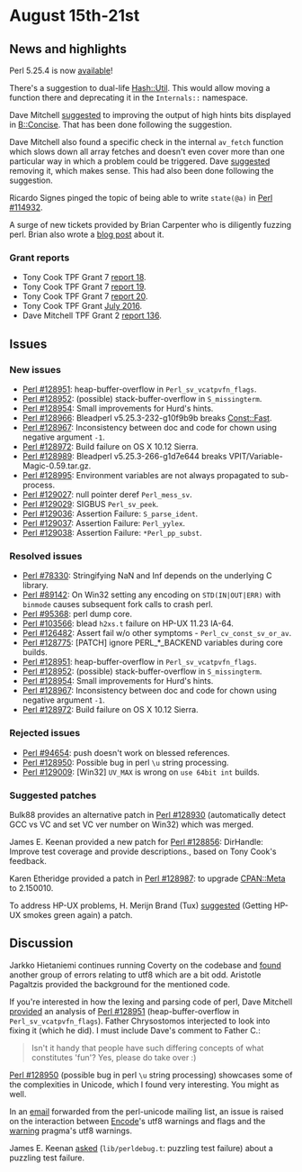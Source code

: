 # August 15th-21st

## News and highlights

Perl 5.25.4 is now
[available](http://www.nntp.perl.org/group/perl.perl5.porters/239191)!

There's a suggestion to dual-life
[Hash::Util](http://metacpan.org/pod/Hash::Util). This would allow
moving a function there and deprecating it in the `Internals::`
namespace.

Dave Mitchell
[suggested](http://www.nntp.perl.org/group/perl.perl5.porters/239080)
to improving the output of high hints bits displayed in
[B::Concise](http://metacpan.org/pod/B::Concise). That has been done
following the suggestion.

Dave Mitchell also found a specific check in the internal `av_fetch`
function which slows down all array fetches and doesn't even cover
more than one particular way in which a problem could be triggered.
Dave
[suggested](http://www.nntp.perl.org/group/perl.perl5.porters/239082)
removing it, which makes sense. This had also been done following
the suggestion.

Ricardo Signes pinged the topic of being able to write `state(@a)` in
[Perl #114932](http://rt.perl.org/Ticket/Display.html?id=114932).

A surge of new tickets provided by Brian Carpenter who is diligently
fuzzing perl. Brian also wrote a
[blog post](http://www.geeknik.net/71nvhf1fp) about it.

### Grant reports

* Tony Cook TPF Grant 7
  [report 18](http://www.nntp.perl.org/group/perl.perl5.porters/239013).
* Tony Cook TPF Grant 7
  [report 19](http://www.nntp.perl.org/group/perl.perl5.porters/239015).
* Tony Cook TPF Grant 7
  [report 20](http://www.nntp.perl.org/group/perl.perl5.porters/239084).
* Tony Cook TPF Grant
  [July 2016](http://www.nntp.perl.org/group/perl.perl5.porters/239085).
* Dave Mitchell TPF Grant 2
  [report 136](http://www.nntp.perl.org/group/perl.perl5.porters/239058).

## Issues

### New issues

* [Perl #128951](http://rt.perl.org/Ticket/Display.html?id=128951):
  heap\-buffer\-overflow in `Perl_sv_vcatpvfn_flags`.
* [Perl #128952](http://rt.perl.org/Ticket/Display.html?id=128952):
  \(possible\) stack\-buffer\-overflow in `S_missingterm`.
* [Perl #128954](http://rt.perl.org/Ticket/Display.html?id=128954):
  Small improvements for Hurd's hints.
* [Perl #128966](http://rt.perl.org/Ticket/Display.html?id=128966):
  Bleadperl v5\.25\.3\-232\-g10f9b9b breaks
  [Const::Fast](http://metacpan.org/pod/Const::Fast).
* [Perl #128967](http://rt.perl.org/Ticket/Display.html?id=128967):
  Inconsistency between doc and code for chown using negative argument
  `-1`.
* [Perl #128972](http://rt.perl.org/Ticket/Display.html?id=128972):
  Build failure on OS X 10\.12 Sierra.
* [Perl #128989](http://rt.perl.org/Ticket/Display.html?id=128989):
  Bleadperl v5\.25\.3\-266\-g1d7e644 breaks
  VPIT/Variable\-Magic\-0\.59\.tar\.gz.
* [Perl #128995](http://rt.perl.org/Ticket/Display.html?id=128994):
  Environment variables are not always propagated to sub\-process.
* [Perl #129027](http://rt.perl.org/Ticket/Display.html?id=129027):
  null pointer deref `Perl_mess_sv`.
* [Perl #129029](http://rt.perl.org/Ticket/Display.html?id=129029):
  SIGBUS `Perl_sv_peek`.
* [Perl #129036](http://rt.perl.org/Ticket/Display.html?id=129036):
  Assertion Failure: `S_parse_ident`.
* [Perl #129037](http://rt.perl.org/Ticket/Display.html?id=129037):
  Assertion Failure: `Perl_yylex`.
* [Perl #129038](http://rt.perl.org/Ticket/Display.html?id=129038):
  Assertion Failure: `*Perl_pp_subst`.

### Resolved issues

* [Perl #78330](http://rt.perl.org/Ticket/Display.html?id=78330):
  Stringifying NaN and Inf depends on the underlying C library.
* [Perl #89142](http://rt.perl.org/Ticket/Display.html?id=89142): On
  Win32 setting any encoding on `STD(IN|OUT|ERR)` with `binmode`
  causes subsequent fork calls to crash perl.
* [Perl #95368](http://rt.perl.org/Ticket/Display.html?id=95368): perl
  dump core.
* [Perl #103566](http://rt.perl.org/Ticket/Display.html?id=103566):
  blead `h2xs.t` failure on HP\-UX 11\.23 IA\-64.
* [Perl #126482](http://rt.perl.org/Ticket/Display.html?id=126482):
  Assert fail w/o other symptoms - `Perl_cv_const_sv_or_av`.
* [Perl #128775](http://rt.perl.org/Ticket/Display.html?id=128775):
  \[PATCH\] ignore PERL\_\*\_BACKEND variables during core builds.
* [Perl #128951](http://rt.perl.org/Ticket/Display.html?id=128951):
  heap\-buffer\-overflow in `Perl_sv_vcatpvfn_flags`.
* [Perl #128952](http://rt.perl.org/Ticket/Display.html?id=128952):
  \(possible\) stack\-buffer\-overflow in `S_missingterm`.
* [Perl #128954](http://rt.perl.org/Ticket/Display.html?id=128954):
  Small improvements for Hurd's hints.
* [Perl #128967](http://rt.perl.org/Ticket/Display.html?id=128967):
  Inconsistency between doc and code for chown using negative argument
  `-1`.
* [Perl #128972](http://rt.perl.org/Ticket/Display.html?id=128972):
  Build failure on OS X 10\.12 Sierra.

### Rejected issues

* [Perl #94654](http://rt.perl.org/Ticket/Display.html?id=94654): push
  doesn't work on blessed references.
* [Perl #128950](http://rt.perl.org/Ticket/Display.html?id=128950):
  Possible bug in perl `\u` string processing.
* [Perl #129009](http://rt.perl.org/Ticket/Display.html?id=129009):
  \[Win32\] `UV_MAX` is wrong on `use 64bit int` builds.

### Suggested patches

Bulk88 provides an alternative patch in
[Perl #128930](http://rt.perl.org/Ticket/Display.html?id=128930)
(automatically detect GCC vs VC and set VC ver number on Win32)
which was merged.

James E. Keenan provided a new patch for
[Perl #128856](http://rt.perl.org/Ticket/Display.html?id=128856):
DirHandle: Improve test coverage and provide descriptions., based on
Tony Cook's feedback.

Karen Etheridge provided a patch in
[Perl #128987](http://rt.perl.org/Ticket/Display.html?id=128987):
to upgrade [CPAN::Meta](http://metacpan.org/pod/CPAN::Meta) to
2.150010.

To address HP-UX problems, H. Merijn Brand (Tux)
[suggested](http://www.nntp.perl.org/group/perl.perl5.porters/239124)
(Getting HP\-UX smokes green again) a patch.

## Discussion

Jarkko Hietaniemi continues running Coverty on the codebase and
[found](http://www.nntp.perl.org/group/perl.perl5.porters/239070)
another group of errors relating to utf8 which are a bit odd. Aristotle
Pagaltzis provided the background for the mentioned code.

If you're interested in how the lexing and parsing code of perl, Dave
Mitchell
[provided](http://www.nntp.perl.org/group/perl.perl5.porters/239057)
an analysis of
[Perl #128951](http://rt.perl.org/Ticket/Display.html?id=128951)
(heap-buffer-overflow in `Perl_sv_vcatpvfn_flags`). Father Chrysostomos
interjected to look into fixing it (which he did). I must include Dave's
comment to Father C.:

> Isn't it handy that people have such differing concepts of what
> constitutes 'fun'? Yes, please do take over :)

[Perl #128950](http://rt.perl.org/Ticket/Display.html?id=128950)
(possible bug in perl `\u` string processing) showcases some of the
complexities in Unicode, which I found very interesting. You might as
well.

In an [email](http://www.nntp.perl.org/group/perl.perl5.porters/239061)
forwarded from the perl-unicode mailing list, an issue is raised on the
interaction between [Encode](http://metacpan.org/pod/Encode)'s utf8
warnings and flags and the [warning](http://metacpan.org/pod/warning)
pragma's utf8 warnings.

James E. Keenan
[asked](http://www.nntp.perl.org/group/perl.perl5.porters/239185)
(`lib/perldebug.t`: puzzling test failure) about a puzzling test
failure.
